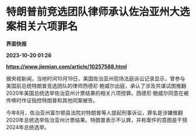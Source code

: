 # 特朗普前竞选团队律师承认佐治亚州大选案相关六项罪名
**界面快报**

**2023-10-20 01:26**

**https://www.jiemian.com/article/10257588.html**

据央视新闻，当地时间10月19日，美国佐治亚州现场法庭诉讼记录显示，曾参与美国前总统特朗普竞选团队的律师西德尼·鲍威尔出庭，承认了涉及共谋试图推翻2020年美国总统选举佐治亚州计票结果的相关六项控罪。西德尼·鲍威尔同意在被传唤时作证指控特朗普和其他同案被告。

今年8月，佐治亚州富尔顿县法院对特朗普等人提起刑事诉讼，罪名是涉嫌推翻2020年总统选举佐治亚州计票结果。特朗普表示不认罪，并称案件的意图是干预2024年总统选举。